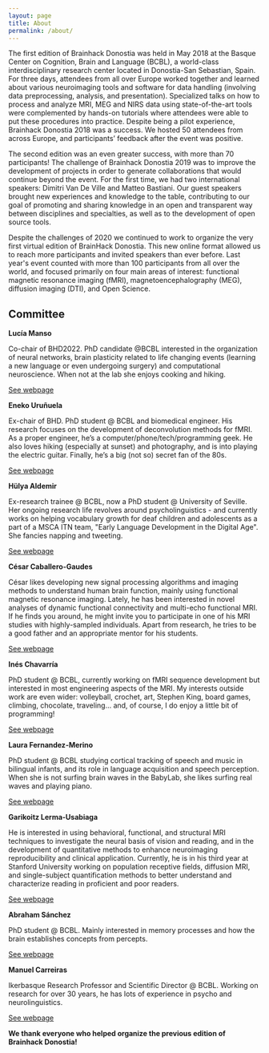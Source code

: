 ```yaml
---
layout: page
title: About
permalink: /about/
---
```


The first edition of Brainhack Donostia was held in May 2018 at the Basque Center on Cognition, Brain and Language (BCBL), a world-class interdisciplinary research center located in Donostia-San Sebastian, Spain. For three days, attendees from all over Europe worked together and learned about various neuroimaging tools and software for data handling (involving data preprocessing, analysis, and presentation). Specialized talks on how to process and analyze MRI, MEG and NIRS data using state-of-the-art tools were complemented by hands-on tutorials where attendees were able to put these procedures into practice. Despite being a pilot experience, Brainhack Donostia 2018 was a success. We hosted 50 attendees from across Europe, and participants’ feedback after the event was positive.

The second edition was an even greater success, with more than 70 participants! The challenge of Brainhack Donostia 2019 was to improve the development of projects in order to generate collaborations that would continue beyond the event. For the first time, we had two international speakers: Dimitri Van De Ville and Matteo Bastiani. Our guest speakers brought new experiences and knowledge to the table, contributing to our goal of promoting and sharing knowledge in an open and transparent way between disciplines and specialties, as well as to the development of open source tools.

Despite the challenges of 2020 we continued to work to organize the very first virtual edition of BrainHack Donostia. This new online format allowed us to reach more participants and invited speakers than ever before. Last year's event counted with more than 100 participants from all over the world, and focused primarily on four main areas of interest: functional magnetic resonance imaging (fMRI), magnetoencephalography (MEG), diffusion imaging (DTI), and Open Science.
## Committee

**Lucía Manso**

Co-chair of BHD2022. PhD candidate @BCBL interested in the organization of neural networks, brain plasticity related to life changing events (learning a new language or even undergoing surgery) and computational neuroscience. When not at the lab she enjoys cooking and hiking.

[See webpage](https://www.bcbl.eu/es/conocenos/equipo/luca-manso)

**Eneko Uruñuela**

Ex-chair of BHD. PhD student @ BCBL and biomedical engineer. His research focuses on the development of deconvolution methods for fMRI. As a proper engineer, he’s a computer/phone/tech/programming geek. He also loves hiking (especially at sunset) and photography, and is into playing the electric guitar. Finally, he’s a big (not so) secret fan of the 80s.

[See webpage](https://www.bcbl.eu/es/conocenos/equipo/eneko-uruuela)

**Hülya Aldemir**

Ex-research trainee @ BCBL, now a PhD student @ University of Seville. Her ongoing research life revolves around psycholinguistics - and currently works on helping vocabulary growth for deaf children and adolescents as a part of a MSCA ITN team, "Early Language Development in the Digital Age". She fancies napping and tweeting.

[See webpage](https://www.ntnu.edu/web/e-ladda/hulya-aldemir)

**César Caballero-Gaudes**

César likes developing new signal processing algorithms and imaging methods to understand human brain function, mainly using functional magnetic resonance imaging. Lately, he has been interested in novel analyses of dynamic functional connectivity and multi-echo functional MRI. If he finds you around, he might invite you to participate in one of his MRI studies with highly-sampled individuals. Apart from research, he tries to be a good father and an appropriate mentor for his students.

[See webpage](https://www.bcbl.eu/es/conocenos/equipo/cesar-caballero-gaudes)

**Inés Chavarría**

PhD student @ BCBL, currently working on fMRI sequence development but interested in most engineering aspects of the MRI. My interests outside work are even wider: volleyball, crochet, art, Stephen King, board games, climbing, chocolate, traveling... and, of course, I do enjoy a little bit of programming!

[See webpage](https://www.bcbl.eu/es/ines-chavarria)

**Laura Fernandez-Merino**

PhD student @ BCBL studying cortical tracking of speech and music in bilingual infants, and its role in language acquisition and speech perception. When she is not surfing brain waves in the BabyLab, she likes surfing real waves and playing piano.

[See webpage](https://www.bcbl.eu/en/conocenos/equipo/laura-fernandez-merino)

**Garikoitz Lerma-Usabiaga**

He is interested in using behavioral, functional, and structural MRI techniques to investigate the neural basis of vision and reading, and in the development of quantitative methods to enhance neuroimaging reproducibility and clinical application. Currently, he is in his third year at Stanford University working on population receptive fields, diffusion MRI, and single-subject quantification methods to better understand and characterize reading in proficient and poor readers.

[See webpage](https://www.bcbl.eu/es/conocenos/equipo/garikoitz-lerma-usabiaga)

**Abraham Sánchez**

PhD student @ BCBL. Mainly interested in memory processes and how the brain establishes concepts from percepts.

[See webpage](https://www.bcbl.eu/es/abraham-sanchez)

**Manuel Carreiras**

Ikerbasque Research Professor and Scientific Director @ BCBL. Working on research for over 30 years, he has lots of experience in psycho and neurolinguistics.

[See webpage](https://www.bcbl.eu/es/conocenos/equipo/manuel-carreiras)

**We thank everyone who helped organize the previous edition of Brainhack Donostia!**
